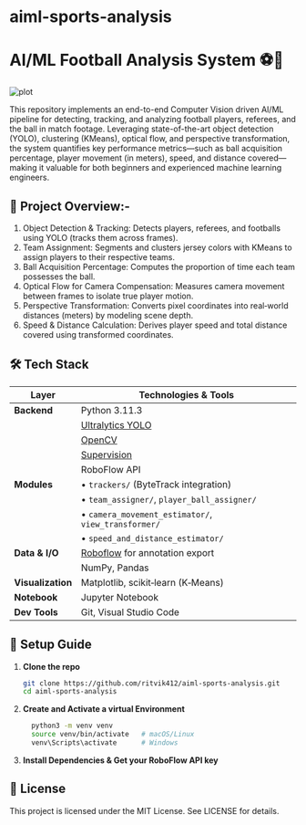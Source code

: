 # aiml-sports-analysis
# AI/ML Football Analysis System ⚽🚀

![plot](Untitled+video+-+Made+with+Clipchamp.gif)

This repository implements an end-to-end Computer Vision driven AI/ML pipeline for detecting, tracking, and analyzing football players, referees, and the ball in match footage. Leveraging state-of-the-art object detection (YOLO), clustering (KMeans), optical flow, and perspective transformation, the system quantifies key performance metrics—such as ball acquisition percentage, player movement (in meters), speed, and distance covered—making it valuable for both beginners and experienced machine learning engineers.

## 📖 Project Overview:-

1. Object Detection & Tracking: Detects players, referees, and footballs using YOLO (tracks them across frames).
2. Team Assignment: Segments and clusters jersey colors with KMeans to assign players to their respective teams.
3. Ball Acquisition Percentage: Computes the proportion of time each team possesses the ball.
4. Optical Flow for Camera Compensation: Measures camera movement between frames to isolate true player motion.
5. Perspective Transformation: Converts pixel coordinates into real‑world distances (meters) by modeling scene depth.
6. Speed & Distance Calculation: Derives player speed and total distance covered using transformed coordinates.


## 🛠️ Tech Stack

| Layer           | Technologies & Tools                                                                                                       |
|-----------------|----------------------------------------------------------                                                                |
| **Backend**     | Python 3.11.3                                                                                                            |
|                 | [Ultralytics YOLO](https://github.com/ultralytics/ultralytics)                                                           |
|                 | [OpenCV](https://opencv.org/)                                                                                            |
|                 | [Supervision](https://github.com/roboflow/supervision)                                                                   |
|                 | RoboFlow API                                                                                          |                                         
| **Modules**     | • `trackers/` (ByteTrack integration)                                                                                    |
|                 | • `team_assigner/`, `player_ball_assigner/`                                                                              |
|                 | • `camera_movement_estimator/`, `view_transformer/`                                                                      |
|                 | • `speed_and_distance_estimator/`                                                                                        |
| **Data & I/O**  | [Roboflow](https://universe.roboflow.com/roboflow-jvuqo/football-players-detection-3zvbc/dataset/1) for annotation export|
|                 | NumPy, Pandas                                                                                                            |
|**Visualization**| Matplotlib, scikit‑learn (K‑Means)                                                                                       |
| **Notebook**    | Jupyter Notebook                                                                                                         |
| **Dev Tools**   | Git, Visual Studio Code                                                                                                  |


## 🚀 Setup Guide

1. **Clone the repo**  
   ```bash
   git clone https://github.com/ritvik412/aiml-sports-analysis.git
   cd aiml-sports-analysis

2. **Create and Activate a virtual Environment**
   ```bash
     python3 -m venv venv
     source venv/bin/activate   # macOS/Linux
     venv\Scripts\activate      # Windows

3. **Install Dependencies & Get your RoboFlow API key**


## 📄 License
This project is licensed under the MIT License. See LICENSE for details.
